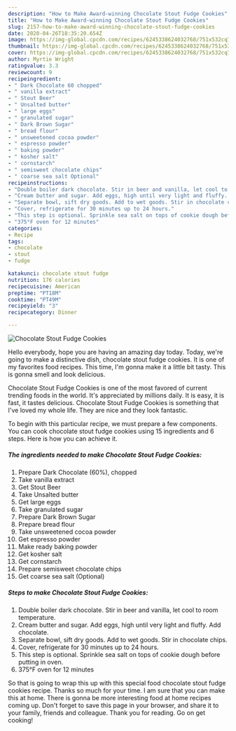 ```yaml
---
description: "How to Make Award-winning Chocolate Stout Fudge Cookies"
title: "How to Make Award-winning Chocolate Stout Fudge Cookies"
slug: 2157-how-to-make-award-winning-chocolate-stout-fudge-cookies
date: 2020-04-26T18:35:20.654Z
image: https://img-global.cpcdn.com/recipes/6245338624032768/751x532cq70/chocolate-stout-fudge-cookies-recipe-main-photo.jpg
thumbnail: https://img-global.cpcdn.com/recipes/6245338624032768/751x532cq70/chocolate-stout-fudge-cookies-recipe-main-photo.jpg
cover: https://img-global.cpcdn.com/recipes/6245338624032768/751x532cq70/chocolate-stout-fudge-cookies-recipe-main-photo.jpg
author: Myrtie Wright
ratingvalue: 3.3
reviewcount: 9
recipeingredient:
- " Dark Chocolate 60 chopped"
- " vanilla extract"
- " Stout Beer"
- " Unsalted butter"
- " large eggs"
- " granulated sugar"
- " Dark Brown Sugar"
- " bread flour"
- " unsweetened cocoa powder"
- " espresso powder"
- " baking powder"
- " kosher salt"
- " cornstarch"
- " semisweet chocolate chips"
- " coarse sea salt Optional"
recipeinstructions:
- "Double boiler dark chocolate. Stir in beer and vanilla, let cool to room temperature."
- "Cream butter and sugar. Add eggs, high until very light and fluffy. Add chocolate."
- "Separate bowl, sift dry goods. Add to wet goods. Stir in chocolate chips."
- "Cover, refrigerate for 30 minutes up to 24 hours."
- "This step is optional. Sprinkle sea salt on tops of cookie dough before putting in oven."
- "375°F oven for 12 minutes"
categories:
- Recipe
tags:
- chocolate
- stout
- fudge

katakunci: chocolate stout fudge 
nutrition: 176 calories
recipecuisine: American
preptime: "PT18M"
cooktime: "PT49M"
recipeyield: "3"
recipecategory: Dinner

---
```



![Chocolate Stout Fudge Cookies](https://img-global.cpcdn.com/recipes/6245338624032768/751x532cq70/chocolate-stout-fudge-cookies-recipe-main-photo.jpg)

Hello everybody, hope you are having an amazing day today. Today, we're going to make a distinctive dish, chocolate stout fudge cookies. It is one of my favorites food recipes. This time, I'm gonna make it a little bit tasty. This is gonna smell and look delicious.

Chocolate Stout Fudge Cookies is one of the most favored of current trending foods in the world. It's appreciated by millions daily. It is easy, it is fast, it tastes delicious. Chocolate Stout Fudge Cookies is something that I've loved my whole life. They are nice and they look fantastic.




To begin with this particular recipe, we must prepare a few components. You can cook chocolate stout fudge cookies using 15 ingredients and 6 steps. Here is how you can achieve it.

<!--inarticleads1-->

##### The ingredients needed to make Chocolate Stout Fudge Cookies:

1. Prepare  Dark Chocolate (60%), chopped
1. Take  vanilla extract
1. Get  Stout Beer
1. Take  Unsalted butter
1. Get  large eggs
1. Take  granulated sugar
1. Prepare  Dark Brown Sugar
1. Prepare  bread flour
1. Take  unsweetened cocoa powder
1. Get  espresso powder
1. Make ready  baking powder
1. Get  kosher salt
1. Get  cornstarch
1. Prepare  semisweet chocolate chips
1. Get  coarse sea salt (Optional)




<!--inarticleads2-->

##### Steps to make Chocolate Stout Fudge Cookies:

1. Double boiler dark chocolate. Stir in beer and vanilla, let cool to room temperature.
1. Cream butter and sugar. Add eggs, high until very light and fluffy. Add chocolate.
1. Separate bowl, sift dry goods. Add to wet goods. Stir in chocolate chips.
1. Cover, refrigerate for 30 minutes up to 24 hours.
1. This step is optional. Sprinkle sea salt on tops of cookie dough before putting in oven.
1. 375°F oven for 12 minutes




So that is going to wrap this up with this special food chocolate stout fudge cookies recipe. Thanks so much for your time. I am sure that you can make this at home. There is gonna be more interesting food at home recipes coming up. Don't forget to save this page in your browser, and share it to your family, friends and colleague. Thank you for reading. Go on get cooking!
